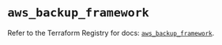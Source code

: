 # `aws_backup_framework`

Refer to the Terraform Registry for docs: [`aws_backup_framework`](https://registry.terraform.io/providers/hashicorp/aws/5.81.0/docs/resources/backup_framework).
